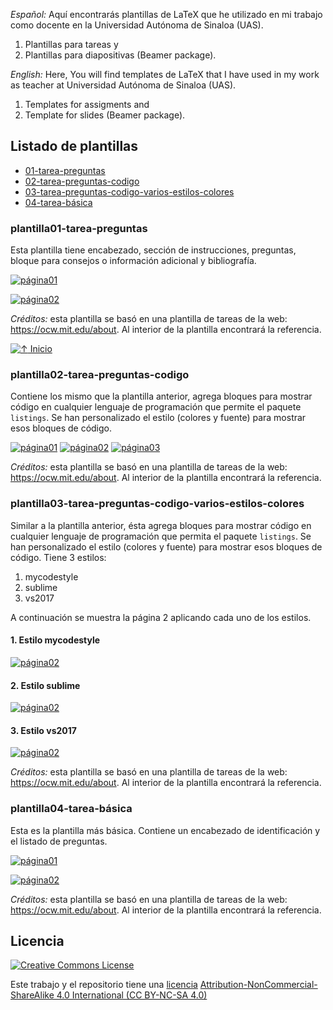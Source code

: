 *Español:*
Aquí encontrarás plantillas de LaTeX que he utilizado en mi trabajo como docente en la Universidad Autónoma de Sinaloa (UAS).
1. Plantillas para tareas y
2. Plantillas para diapositivas (Beamer package).

*English:*
Here, You will find templates de LaTeX that I have used in my work as teacher at Universidad Autónoma de Sinaloa (UAS).
1. Templates for assigments and
2. Template for slides (Beamer package).


## Listado de plantillas


- [01-tarea-preguntas](#plantilla01-tarea-preguntas)
- [02-tarea-preguntas-codigo](#plantilla02-tarea-preguntas-codigo)
- [03-tarea-preguntas-codigo-varios-estilos-colores](#plantilla03-tarea-preguntas-codigo-varios-estilos-colores)
- [04-tarea-básica](#plantilla04-tarea-básica)



### plantilla01-tarea-preguntas

Esta plantilla tiene encabezado, sección de instrucciones, preguntas, bloque para consejos o información adicional y bibliografía.


[![página01](https://raw.githubusercontent.com/rogelioprieto/latex-templates-UAS/master/plantilla01-tarea-preguntas/screenshots/tarea06-1-small.png)](plantilla01-tarea-preguntas)

[![página02](https://raw.githubusercontent.com/rogelioprieto/latex-templates-UAS/master/plantilla01-tarea-preguntas/screenshots/tarea06-2-small.png)](plantilla01-tarea-preguntas)


*Créditos:* esta plantilla se basó en una plantilla de tareas de la web: <https://ocw.mit.edu/about>.  Al interior de la plantilla encontrará la referencia.


[![↑](https://raw.githubusercontent.com/rogelioprieto/linux-tips/master/assets/icons/up-arrow-32px.png) Inicio](#)

### plantilla02-tarea-preguntas-codigo

Contiene los mismo que la plantilla anterior, agrega bloques para mostrar código en cualquier lenguaje de programación que permite el paquete `listings`. Se han personalizado el estilo (colores y fuente) para mostrar esos bloques de código.


[![página01](https://raw.githubusercontent.com/rogelioprieto/latex-templates-UAS/master/plantilla02-tarea-preguntas-codigo/screenshots/tarea06-1-small.png)](https://github.com/rogelioprieto/latex-templates-UAS/tree/master/plantilla02-tarea-preguntas-codigo)
[![página02](https://raw.githubusercontent.com/rogelioprieto/latex-templates-UAS/master/plantilla02-tarea-preguntas-codigo/screenshots/tarea06-2-small.png)](https://github.com/rogelioprieto/latex-templates-UAS/tree/master/plantilla02-tarea-preguntas-codigo)
[![página03](https://raw.githubusercontent.com/rogelioprieto/latex-templates-UAS/master/plantilla02-tarea-preguntas-codigo/screenshots/tarea06-3-small.png)](https://github.com/rogelioprieto/latex-templates-UAS/tree/master/plantilla02-tarea-preguntas-codigo)


*Créditos:* esta plantilla se basó en una plantilla de tareas de la web: <https://ocw.mit.edu/about>.  Al interior de la plantilla encontrará la referencia.


### plantilla03-tarea-preguntas-codigo-varios-estilos-colores

Similar a la plantilla anterior, ésta agrega bloques para mostrar código en cualquier lenguaje de programación que permita el paquete `listings`. Se han personalizado el estilo (colores y fuente) para mostrar esos bloques de código.
Tiene 3 estilos:
1. mycodestyle
2. sublime
3. vs2017

A continuación se muestra la página 2 aplicando cada uno de los estilos.
#### 1. Estilo mycodestyle
[![página02](https://raw.githubusercontent.com/rogelioprieto/latex-templates-UAS/master/plantilla03-tarea-preguntas-codigo-estilos-colores/screenshots/mycodestyle/tarea06-mycodestyle-2-small.png)](https://github.com/rogelioprieto/latex-templates-UAS/tree/master/plantilla03-tarea-preguntas-codigo-estilos-colores)

#### 2. Estilo sublime

[![página02](https://raw.githubusercontent.com/rogelioprieto/latex-templates-UAS/master/plantilla03-tarea-preguntas-codigo-estilos-colores/screenshots/sublime/tarea06-sublime-style-2-small.png)](https://github.com/rogelioprieto/latex-templates-UAS/tree/master/plantilla03-tarea-preguntas-codigo-estilos-colores)

#### 3. Estilo vs2017
[![página02](https://raw.githubusercontent.com/rogelioprieto/latex-templates-UAS/master/plantilla03-tarea-preguntas-codigo-estilos-colores/screenshots/vs2017/tarea06-vs2017-2-small.png)](https://github.com/rogelioprieto/latex-templates-UAS/tree/master/plantilla03-tarea-preguntas-codigo-estilos-colores)


*Créditos:* esta plantilla se basó en una plantilla de tareas de la web: <https://ocw.mit.edu/about>.  Al interior de la plantilla encontrará la referencia.


### plantilla04-tarea-básica

Esta es la plantilla más básica. Contiene un encabezado de identificación y el listado de preguntas.

[![página01](https://raw.githubusercontent.com/rogelioprieto/latex-templates-UAS/master/plantilla04-tarea-basica/screenshots/cuestionario01-1-small.png)](https://github.com/rogelioprieto/latex-templates-UAS/tree/master/plantilla04-tarea-basica)

[![página02](https://raw.githubusercontent.com/rogelioprieto/latex-templates-UAS/master/plantilla04-tarea-basica/screenshots/cuestionario01-2-small.png)](https://github.com/rogelioprieto/latex-templates-UAS/tree/master/plantilla04-tarea-basica)

*Créditos:* esta plantilla se basó en una plantilla de tareas de la web: <https://ocw.mit.edu/about>.  Al interior de la plantilla encontrará la referencia.


## Licencia

[![Creative Commons License](https://mirrors.creativecommons.org/presskit/buttons/88x31/svg/by-nc-sa.svg)](https://creativecommons.org/licenses/by-nc-sa/4.0/)


Este trabajo y el repositorio tiene una [licencia](LICENSE.md) [Attribution-NonCommercial-ShareAlike 4.0 International (CC BY-NC-SA 4.0)](https://creativecommons.org/licenses/by-nc-sa/4.0/)